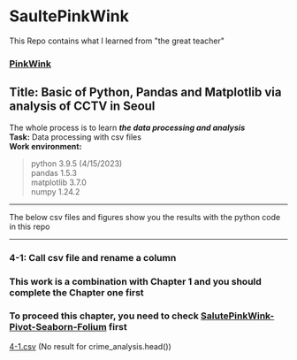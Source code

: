 # SaultePinkWink
This Repo contains what I learned from "the great teacher" 
### [PinkWink](https://github.com/PinkWink)
## Title: Basic of Python, Pandas and Matplotlib via analysis of CCTV in Seoul
The whole process is to learn _**the data processing and analysis**_
<br/>**Task:** Data processing with csv files 
<br/>**Work environment:** 
> python 3.9.5 (4/15/2023)
<br/>pandas 1.5.3 
<br/>matplotlib 3.7.0
<br/>numpy 1.24.2
***
The below csv files and figures show you the results with the python code in this repo
***
### 4-1: Call csv file and rename a column
### This work is a combination with Chapter 1 and you should complete the Chapter one first
### To proceed this chapter, you need to check [SalutePinkWink-Pivot-Seaborn-Folium](https://github.com/JohnkeyLee/SalutePinkWink-Pivot-Seaborn-Folium) first

[4-1.csv](https://github.com/JohnkeyLee/SalutePinkWink-chapter-2/files/11240882/2-1.csv) (No result for crime_analysis.head())

